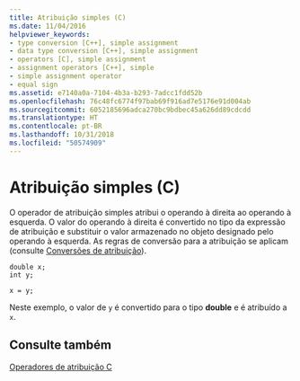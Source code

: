 ```yaml
---
title: Atribuição simples (C)
ms.date: 11/04/2016
helpviewer_keywords:
- type conversion [C++], simple assignment
- data type conversion [C++], simple assignment
- operators [C], simple assignment
- assignment operators [C++], simple
- simple assignment operator
- equal sign
ms.assetid: e7140a0a-7104-4b3a-b293-7adcc1fdd52b
ms.openlocfilehash: 76c48fc6774f97bab69f916ad7e5176e91d004ab
ms.sourcegitcommit: 6052185696adca270bc9bdbec45a626dd89cdcdd
ms.translationtype: HT
ms.contentlocale: pt-BR
ms.lasthandoff: 10/31/2018
ms.locfileid: "50574909"
---
```

# <a name="simple-assignment-c"></a>Atribuição simples (C)

O operador de atribuição simples atribui o operando à direita ao operando à esquerda. O valor do operando à direita é convertido no tipo da expressão de atribuição e substituir o valor armazenado no objeto designado pelo operando à esquerda. As regras de conversão para a atribuição se aplicam (consulte [Conversões de atribuição](../c-language/assignment-conversions.md)).

```
double x;
int y;

x = y;
```

Neste exemplo, o valor de `y` é convertido para o tipo **double** e é atribuído a `x`.

## <a name="see-also"></a>Consulte também

[Operadores de atribuição C](../c-language/c-assignment-operators.md)